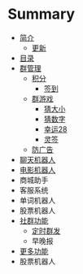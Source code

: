 # Summary

* [简介](README.md)
  * [更新](README.md#update)
* [目录](SUMMARY.md)
* [群管理](qun-guan-li.md)
  * [积分](ji-fen.md)
    * [签到](ji-fen.md#signup)
  * [群游戏](qun-guan-li/qun-you-xi.md)
    * [猜大小](qun-guan-li/qun-you-xi/cai-da-xiao.md)
    * [猜数字](qun-guan-li/qun-you-xi/cai-da-xiao/cai-shu-zi.md)
    * [幸运28](qun-guan-li/qun-you-xi/xing-yun-28.md)
    * [灵签](qun-guan-li/qun-you-xi.md#lingqian)
  * [防广告](/qun-guan-li.md#adplus)
* [聊天机器人](liao-tian-ji-qi-ren.md)
* [电影机器人](dian-ying-ji-qi-ren.md)
* 商城助手
* 客服系统
* 单词机器人
* 股票机器人
* [社群功能](she-qun-gong-neng.md)
  * [定时群发](she-qun-gong-neng/ding-shi-qun-fa.md)
  * 早晚报
* [更多功能](geng-duo-gong-neng.md)
* 股票机器人

